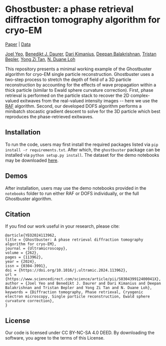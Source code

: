 # Ghostbuster: a phase retrieval diffraction tomography algorithm for cryo-EM
[Paper](https://doi.org/10.1016/j.ultramic.2024.113962) | [Data](https://zenodo.org/records/10359522)

[Joel Yeo](https://scholar.google.com/citations?user=2HW3Xs0AAAAJ&hl=en&inst=3212728378801010220&oi=sra), [Benedikt J. Daurer](https://scholar.google.com/citations?user=ukSgXPcAAAAJ&hl=en&inst=3212728378801010220&oi=ao), [Dari Kimanius](https://scholar.google.com/citations?user=noWvpR8AAAAJ&hl=en&inst=3212728378801010220&oi=ao), [Deepan Balakrishnan](https://scholar.google.com/citations?user=lRXoHK4AAAAJ&hl=en&inst=3212728378801010220&oi=ao), [Tristan Bepler](https://scholar.google.com/citations?user=Roxjki8AAAAJ&hl=en&inst=3212728378801010220&oi=ao), [Yong Zi Tan](https://scholar.google.com/citations?user=MO8j13QAAAAJ&hl=en&inst=3212728378801010220&oi=ao), [N. Duane Loh](https://scholar.google.com/citations?user=mLO7dRwAAAAJ&hl=en&inst=3212728378801010220&oi=ao)

This repository presents a minimal working example of the Ghostbuster algorithm for cryo-EM single particle reconstruction. Ghostbuster uses a two-step process to stretch the depth of field of a 3D particle reconstruction by accounting for the effects of wave propagation within a thick particle (similar to Ewald sphere curvature correction). First, phase retrieval is performed on the particle stack to recover the 2D complex-valued exitwaves from the real-valued intensity images -- here we use the [RAF](http://dx.doi.org/10.1109/TSP.2018.2818077) algorithm. Second, our developed DOFS algorithm performs a minibatch stocastic gradient descent to solve for the 3D particle which best reproduces the phase-retrieved exitwaves.

## Installation
To run the code, users may first install the required packages listed via ```pip install -r requirements.txt```.
After which, the `ghostbuster` package can be installed via ```python setup.py install```.
The dataset for the demo notebooks may be downloaded [here](https://doi.org/10.5281/zenodo.10297508).

## Demos
After installation, users may use the demo notebooks provided in the `notebooks` folder to run either RAF or DOFS individually, or the full Ghostbuster algorithm.

## Citation
If you find our work useful in your research, please cite:
```
@article{YEO2024113962,
title = {Ghostbuster: A phase retrieval diffraction tomography algorithm for cryo-EM},
journal = {Ultramicroscopy},
volume = {262},
pages = {113962},
year = {2024},
issn = {0304-3991},
doi = {https://doi.org/10.1016/j.ultramic.2024.113962},
url = {https://www.sciencedirect.com/science/article/pii/S030439912400041X},
author = {Joel Yeo and Benedikt J. Daurer and Dari Kimanius and Deepan Balakrishnan and Tristan Bepler and Yong Zi Tan and N. Duane Loh},
keywords = {Diffraction tomography, Phase retrieval, Cryogenic electron microscopy, Single particle reconstruction, Ewald sphere curvature correction},
}
```

## License
Our code is licensed under CC BY-NC-SA 4.0 DEED. By downloading the software, you agree to the terms of this License.
